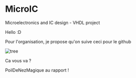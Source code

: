 # MicroIC
Microelectronics and IC design - VHDL project

Hello :D

Pour l'organisation, je propose qu'on suive ceci pour le github

<img src="https://cdn.discordapp.com/attachments/530773397450522626/700265582917845093/Capture_decran_du_2020-04-16_10-45-00.png" alt="tree" />
 
  Ca vous va ?
  
  PoilDeNezMagique au rapport ! 
